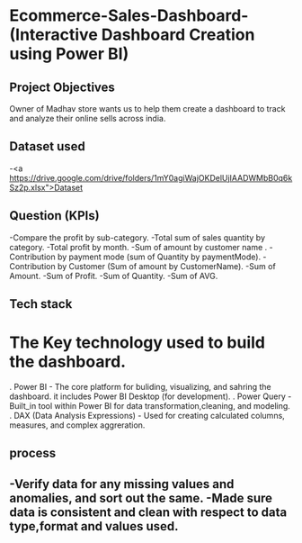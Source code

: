 # Ecommerce-Sales-Dashboard-(Interactive Dashboard Creation using Power BI)
## Project Objectives 
Owner of Madhav store wants us to help them create a dashboard to track and analyze their online sells across india.
## Dataset used
-<a https://drive.google.com/drive/folders/1mY0agiWajOKDelUjIAADWMbB0q6kSz2p.xlsx">Dataset</a>
## Question (KPIs)
-Compare the profit by sub-category.
-Total sum of sales quantity by category.
-Total profit by month.
-Sum of amount by customer name .
-Contribution by payment mode (sum of Quantity by paymentMode).
-Contribution by Customer (Sum of amount by CustomerName).
-Sum of Amount.
-Sum of Profit.
-Sum of Quantity.
-Sum of AVG.
## Tech stack
# The Key technology used to build the dashboard.
. Power BI - The core platform for buliding, visualizing, and sahring the dashboard. it includes Power BI Desktop (for development).
. Power Query - Built_in tool within Power BI for data transformation,cleaning, and modeling.
. DAX (Data Analysis Expressions) - Used for creating calculated columns,
measures, and complex aggreration.
## process
-Verify data for any missing values and anomalies, and sort out the same.
-Made sure data is consistent and clean with respect to data type,format and values used.
-

